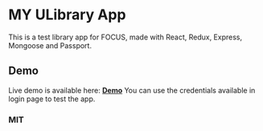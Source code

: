 # MY ULibrary App

This is a test library app for FOCUS, made with React, Redux, Express, Mongoose and Passport.


## Demo

Live demo is available here: **[Demo](/)**
You can use the credentials available in login page to test the app.

### MIT